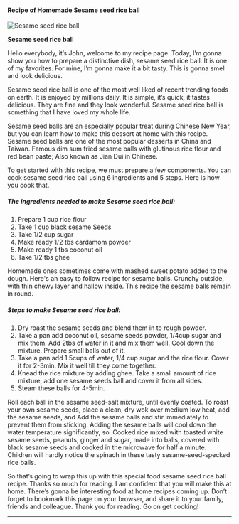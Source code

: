             

#### Recipe of Homemade Sesame seed rice ball

![Sesame seed rice ball](https://img-global.cpcdn.com/recipes/45373521d36f7785/751x532cq70/sesame-seed-rice-ball-recipe-main-photo.jpg)

**Sesame seed rice ball**

Hello everybody, it’s John, welcome to my recipe page. Today, I’m gonna show you how to prepare a distinctive dish, sesame seed rice ball. It is one of my favorites. For mine, I’m gonna make it a bit tasty. This is gonna smell and look delicious.

Sesame seed rice ball is one of the most well liked of recent trending foods on earth. It is enjoyed by millions daily. It is simple, it’s quick, it tastes delicious. They are fine and they look wonderful. Sesame seed rice ball is something that I have loved my whole life.

Sesame seed balls are an especially popular treat during Chinese New Year, but you can learn how to make this dessert at home with this recipe. Sesame seed balls are one of the most popular desserts in China and Taiwan. Famous dim sum fried sesame balls with glutinous rice flour and red bean paste; Also known as Jian Dui in Chinese.

To get started with this recipe, we must prepare a few components. You can cook sesame seed rice ball using 6 ingredients and 5 steps. Here is how you cook that.

##### The ingredients needed to make Sesame seed rice ball:

1.  Prepare 1 cup rice flour
2.  Take 1 cup black sesame Seeds
3.  Take 1/2 cup sugar
4.  Make ready 1/2 tbs cardamom powder
5.  Make ready 1 tbs coconut oil
6.  Take 1/2 tbs ghee

Homemade ones sometimes come with mashed sweet potato added to the dough. Here's an easy to follow recipe for sesame balls. Crunchy outside, with thin chewy layer and hallow inside. This recipe the sesame balls remain in round.

##### Steps to make Sesame seed rice ball:

1.  Dry roast the sesame seeds and blend them in to rough powder.
2.  Take a pan add coconut oil, sesame seeds powder, 1/4cup sugar and mix them. Add 2tbs of water in it and mix them well. Cool down the mixture. Prepare small balls out of it.
3.  Take a pan add 1.5cups of water, 1/4 cup sugar and the rice flour. Cover it for 2-3min. Mix it well till they come together.
4.  Knead the rice mixture by adding ghee. Take a small amount of rice mixture, add one sesame seeds ball and cover it from all sides.
5.  Steam these balls for 4-5min.

Roll each ball in the sesame seed-salt mixture, until evenly coated. To roast your own sesame seeds, place a clean, dry wok over medium low heat, add the sesame seeds, and Add the sesame balls and stir immediately to prevent them from sticking. Adding the sesame balls will cool down the water temperature significantly, so. Cooked rice mixed with toasted white sesame seeds, peanuts, ginger and sugar, made into balls, covered with black sesame seeds and cooked in the microwave for half a minute. Children will hardly notice the spinach in these tasty sesame-seed-specked rice balls.

So that’s going to wrap this up with this special food sesame seed rice ball recipe. Thanks so much for reading. I am confident that you will make this at home. There’s gonna be interesting food at home recipes coming up. Don’t forget to bookmark this page on your browser, and share it to your family, friends and colleague. Thank you for reading. Go on get cooking!

* * *